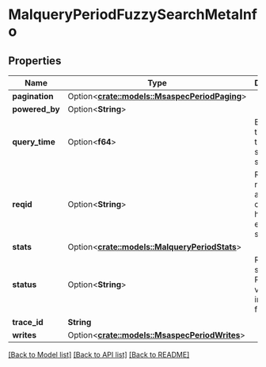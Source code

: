 # MalqueryPeriodFuzzySearchMetaInfo

## Properties

Name | Type | Description | Notes
------------ | ------------- | ------------- | -------------
**pagination** | Option<[**crate::models::MsaspecPeriodPaging**](msaspec.Paging.md)> |  | [optional]
**powered_by** | Option<**String**> |  | [optional]
**query_time** | Option<**f64**> | Elapsed time since the request started in seconds | [optional]
**reqid** | Option<**String**> | Request ID returned after creating a hunt or exact search | [optional]
**stats** | Option<[**crate::models::MalqueryPeriodStats**](malquery.Stats.md)> |  | [optional]
**status** | Option<**String**> | Request status. Possible values: inprogress, failed, done | [optional]
**trace_id** | **String** |  |
**writes** | Option<[**crate::models::MsaspecPeriodWrites**](msaspec.Writes.md)> |  | [optional]

[[Back to Model list]](./README.md#documentation-for-models) [[Back to API list]](./README.md#documentation-for-api-endpoints) [[Back to README]](../README.md)
